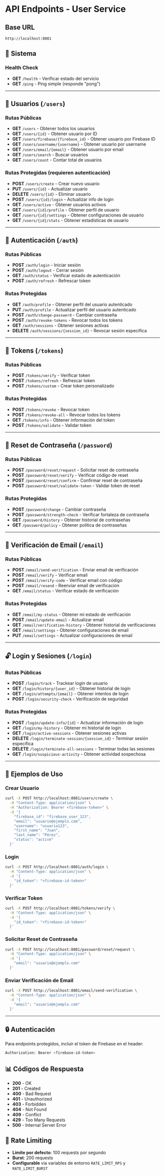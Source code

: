 # API Endpoints - User Service

## Base URL
```
http://localhost:8081
```

## 🔧 Sistema

### Health Check
- **GET** `/health` - Verificar estado del servicio
- **GET** `/ping` - Ping simple (responde "pong")

---

## 👤 Usuarios (`/users`)

### Rutas Públicas
- **GET** `/users` - Obtener todos los usuarios
- **GET** `/users/{id}` - Obtener usuario por ID
- **GET** `/users/firebase/{firebase_id}` - Obtener usuario por Firebase ID
- **GET** `/users/username/{username}` - Obtener usuario por username
- **GET** `/users/email/{email}` - Obtener usuario por email
- **GET** `/users/search` - Buscar usuarios
- **GET** `/users/count` - Contar total de usuarios

### Rutas Protegidas (requieren autenticación)
- **POST** `/users/create` - Crear nuevo usuario
- **PUT** `/users/{id}` - Actualizar usuario
- **DELETE** `/users/{id}` - Eliminar usuario
- **POST** `/users/{id}/login` - Actualizar info de login
- **GET** `/users/active` - Obtener usuarios activos
- **GET** `/users/{id}/profile` - Obtener perfil de usuario
- **GET** `/users/{id}/settings` - Obtener configuraciones de usuario
- **GET** `/users/{id}/stats` - Obtener estadísticas de usuario

---

## 🔐 Autenticación (`/auth`)

### Rutas Públicas
- **POST** `/auth/login` - Iniciar sesión
- **POST** `/auth/logout` - Cerrar sesión
- **GET** `/auth/status` - Verificar estado de autenticación
- **POST** `/auth/refresh` - Refrescar token

### Rutas Protegidas
- **GET** `/auth/profile` - Obtener perfil del usuario autenticado
- **PUT** `/auth/profile` - Actualizar perfil del usuario autenticado
- **POST** `/auth/change-password` - Cambiar contraseña
- **POST** `/auth/revoke-tokens` - Revocar todos los tokens
- **GET** `/auth/sessions` - Obtener sesiones activas
- **DELETE** `/auth/sessions/{session_id}` - Revocar sesión específica

---

## 🎫 Tokens (`/tokens`)

### Rutas Públicas
- **POST** `/tokens/verify` - Verificar token
- **POST** `/tokens/refresh` - Refrescar token
- **POST** `/tokens/custom` - Crear token personalizado

### Rutas Protegidas
- **POST** `/tokens/revoke` - Revocar token
- **POST** `/tokens/revoke-all` - Revocar todos los tokens
- **GET** `/tokens/info` - Obtener información del token
- **POST** `/tokens/validate` - Validar token

---

## 🔑 Reset de Contraseña (`/password`)

### Rutas Públicas
- **POST** `/password/reset/request` - Solicitar reset de contraseña
- **POST** `/password/reset/verify` - Verificar código de reset
- **POST** `/password/reset/confirm` - Confirmar reset de contraseña
- **POST** `/password/reset/validate-token` - Validar token de reset

### Rutas Protegidas
- **POST** `/password/change` - Cambiar contraseña
- **POST** `/password/strength-check` - Verificar fortaleza de contraseña
- **GET** `/password/history` - Obtener historial de contraseñas
- **GET** `/password/policy` - Obtener política de contraseñas

---

## 📧 Verificación de Email (`/email`)

### Rutas Públicas
- **POST** `/email/send-verification` - Enviar email de verificación
- **POST** `/email/verify` - Verificar email
- **POST** `/email/verify-code` - Verificar email con código
- **POST** `/email/resend` - Reenviar email de verificación
- **GET** `/email/status` - Verificar estado de verificación

### Rutas Protegidas
- **GET** `/email/my-status` - Obtener mi estado de verificación
- **POST** `/email/update-email` - Actualizar email
- **GET** `/email/verification-history` - Obtener historial de verificaciones
- **GET** `/email/settings` - Obtener configuraciones de email
- **PUT** `/email/settings` - Actualizar configuraciones de email

---

## 🔓 Login y Sesiones (`/login`)

### Rutas Públicas
- **POST** `/login/track` - Trackear login de usuario
- **GET** `/login/history/{user_id}` - Obtener historial de login
- **GET** `/login/attempts/{email}` - Obtener intentos de login
- **POST** `/login/security-check` - Verificación de seguridad

### Rutas Protegidas
- **POST** `/login/update-info/{id}` - Actualizar información de login
- **GET** `/login/my-history` - Obtener mi historial de login
- **GET** `/login/active-sessions` - Obtener sesiones activas
- **DELETE** `/login/terminate-session/{session_id}` - Terminar sesión específica
- **DELETE** `/login/terminate-all-sessions` - Terminar todas las sesiones
- **GET** `/login/suspicious-activity` - Obtener actividad sospechosa

---

## 📝 Ejemplos de Uso

### Crear Usuario
```bash
curl -X POST http://localhost:8081/users/create \
  -H "Content-Type: application/json" \
  -H "Authorization: Bearer <firebase-token>" \
  -d '{
    "firebase_id": "firebase_user_123",
    "email": "usuario@ejemplo.com",
    "username": "usuario123",
    "first_name": "Juan",
    "last_name": "Pérez",
    "status": "active"
  }'
```

### Login
```bash
curl -X POST http://localhost:8081/auth/login \
  -H "Content-Type: application/json" \
  -d '{
    "id_token": "<firebase-id-token>"
  }'
```

### Verificar Token
```bash
curl -X POST http://localhost:8081/tokens/verify \
  -H "Content-Type: application/json" \
  -d '{
    "id_token": "<firebase-id-token>"
  }'
```

### Solicitar Reset de Contraseña
```bash
curl -X POST http://localhost:8081/password/reset/request \
  -H "Content-Type: application/json" \
  -d '{
    "email": "usuario@ejemplo.com"
  }'
```

### Enviar Verificación de Email
```bash
curl -X POST http://localhost:8081/email/send-verification \
  -H "Content-Type: application/json" \
  -d '{
    "email": "usuario@ejemplo.com"
  }'
```

---

## 🔒 Autenticación

Para endpoints protegidos, incluir el token de Firebase en el header:

```bash
Authorization: Bearer <firebase-id-token>
```

## 📊 Códigos de Respuesta

- **200** - OK
- **201** - Created
- **400** - Bad Request
- **401** - Unauthorized
- **403** - Forbidden
- **404** - Not Found
- **409** - Conflict
- **429** - Too Many Requests
- **500** - Internal Server Error

## 🚀 Rate Limiting

- **Límite por defecto**: 100 requests por segundo
- **Burst**: 200 requests
- **Configurable** via variables de entorno `RATE_LIMIT_RPS` y `RATE_LIMIT_BURST`